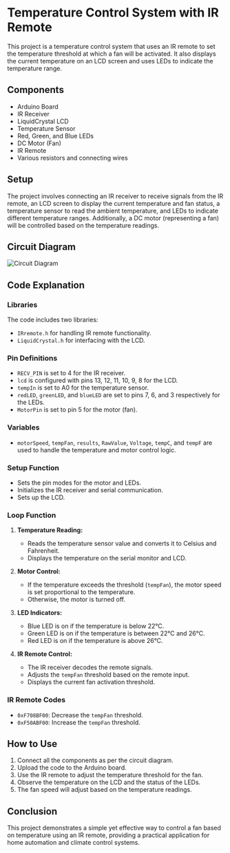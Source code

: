 # Temperature Control System with IR Remote

This project is a temperature control system that uses an IR remote to set the temperature threshold at which a fan will be activated. It also displays the current temperature on an LCD screen and uses LEDs to indicate the temperature range.

## Components

- Arduino Board
- IR Receiver
- LiquidCrystal LCD
- Temperature Sensor
- Red, Green, and Blue LEDs
- DC Motor (Fan)
- IR Remote
- Various resistors and connecting wires

## Setup

The project involves connecting an IR receiver to receive signals from the IR remote, an LCD screen to display the current temperature and fan status, a temperature sensor to read the ambient temperature, and LEDs to indicate different temperature ranges. Additionally, a DC motor (representing a fan) will be controlled based on the temperature readings.

## Circuit Diagram

![Circuit Diagram](https://www.tinkercad.com/things/1qdN8m5OP8C-lab-project/editel?sharecode=b2D-tkX3H--Y8ILiVGQ2A2HkT5shwK25pCwPf_l5sA0)

## Code Explanation

### Libraries

The code includes two libraries:
- `IRremote.h` for handling IR remote functionality.
- `LiquidCrystal.h` for interfacing with the LCD.

### Pin Definitions

- `RECV_PIN` is set to 4 for the IR receiver.
- `lcd` is configured with pins 13, 12, 11, 10, 9, 8 for the LCD.
- `tempIn` is set to A0 for the temperature sensor.
- `redLED`, `greenLED`, and `blueLED` are set to pins 7, 6, and 3 respectively for the LEDs.
- `MotorPin` is set to pin 5 for the motor (fan).

### Variables

- `motorSpeed`, `tempFan`, `results`, `RawValue`, `Voltage`, `tempC`, and `tempF` are used to handle the temperature and motor control logic.

### Setup Function

- Sets the pin modes for the motor and LEDs.
- Initializes the IR receiver and serial communication.
- Sets up the LCD.

### Loop Function

1. **Temperature Reading:**
   - Reads the temperature sensor value and converts it to Celsius and Fahrenheit.
   - Displays the temperature on the serial monitor and LCD.

2. **Motor Control:**
   - If the temperature exceeds the threshold (`tempFan`), the motor speed is set proportional to the temperature.
   - Otherwise, the motor is turned off.

3. **LED Indicators:**
   - Blue LED is on if the temperature is below 22°C.
   - Green LED is on if the temperature is between 22°C and 26°C.
   - Red LED is on if the temperature is above 26°C.

4. **IR Remote Control:**
   - The IR receiver decodes the remote signals.
   - Adjusts the `tempFan` threshold based on the remote input.
   - Displays the current fan activation threshold.

### IR Remote Codes

- `0xF708BF00`: Decrease the `tempFan` threshold.
- `0xF50ABF00`: Increase the `tempFan` threshold.

## How to Use

1. Connect all the components as per the circuit diagram.
2. Upload the code to the Arduino board.
3. Use the IR remote to adjust the temperature threshold for the fan.
4. Observe the temperature on the LCD and the status of the LEDs.
5. The fan speed will adjust based on the temperature readings.

## Conclusion

This project demonstrates a simple yet effective way to control a fan based on temperature using an IR remote, providing a practical application for home automation and climate control systems.
